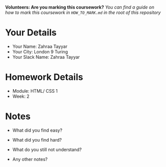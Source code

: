 <!--

The title for your pull request should be made in this format

CITY CLASS_NO - FIRST_NAME LAST_NAME - MODULE - WEEK_NO

For example,

London Class 7 - Chris Owen - HTML/CSS - Week 1

Please complete the details below this message

-->

**Volunteers: Are you marking this coursework?** _You can find a guide on how to mark this coursework in `HOW_TO_MARK.md` in the root of this repository_

# Your Details

- Your Name: Zahraa Tayyar
- Your City: London 9 Turing
- Your Slack Name: Zahraa Tayyar

# Homework Details

- Module: HTML/ CSS 1
- Week: 2

# Notes

- What did you find easy?

- What did you find hard?

- What do you still not understand?

- Any other notes?

